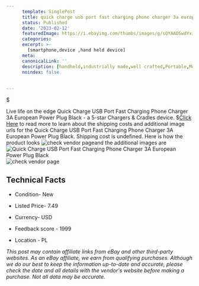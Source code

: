 ```yaml
---
      template: SinglePost
      title: quick charge usb port fast charging phone charger 3a european power plug black
      status: Published
      date: '2023-02-12'
      featuredImage: https://i.ebayimg.com/thumbs/images/g/sQYAAOSwdYxiHnkv/s-l225.jpg
      categories: 
      excerpt: >-
        [smartphone,device ,hand held device]
      meta:
      canonicalLink: ''
      description: [handheld,industrially made,well crafted,Portable,Mobile,Compact,Convenient,Lightweight,Maneuverable,Man-portable,Miniature,Carriable,Hand-held,Light,Holdable,Transportable,Mobile device,Pocket-sized,On-the-go,Wireless,Cordless,Compact size,Convenient size, smartphone,device ,hand held device]
      noindex: false
      
        
---
```

$

Live life on the edge Quick Charge USB Port Fast Charging Phone Charger 3A European Power Plug Black - a 5-star Chargers & Cradles device.
$[Click Here](https://www.ebay.com/itm/144439480179?hash=item21a1438f73%3Ag%3AsQYAAOSwdYxiHnkv&mkevt=1&mkcid=1&mkrid=711-53200-19255-0&campid=%253CePNCampaignId%253E&customid=%253CreferenceId%253E&toolid=10049) to read more to learn about the shipping costs and additional image urls for the Quick Charge USB Port Fast Charging Phone Charger 3A European Power Plug Black. Shipping cost is undefined. Here is how the product looks ![check vendor page](https://i.ebayimg.com/thumbs/images/g/sQYAAOSwdYxiHnkv/s-l225.jpg)and the additional images are![Quick Charge USB Port Fast Charging Phone Charger 3A European Power Plug Black](https://i.ebayimg.com/images/g/sQYAAOSwdYxiHnkv/s-l1600.jpg)![check vendor page](https://origin-galleryplus.ebayimg.com/ws/web/144439480179_2_0_1/225x225.jpg,https://origin-galleryplus.ebayimg.com/ws/web/144439480179_3_0_1/225x225.jpg,https://origin-galleryplus.ebayimg.com/ws/web/144439480179_4_0_1/225x225.jpg)



 ## Technical Facts 



     
      

 - Condition- New 


      

 - Listed Price- 7.49 


      

 - Currency- USD 


      

 - Feedback score - 1999 


      

 - Location - PL 


      
      

 *_This post may contain affiliate links from eBay and other third-party websites. As an eBay affiliate, we earn from qualifying purchases. Although we do our best to keep the information up-to-date and accurate, please check the date and all details with the vendor's website before making a purchase. Not all data may be accurate._*






